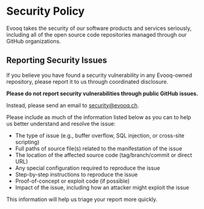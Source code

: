 # Security Policy

Evooq takes the security of our software products and services seriously, including all of the open source code repositories managed through our GitHub organizations.

## Reporting Security Issues

If you believe you have found a security vulnerability in any Evooq-owned repository, please report it to us through coordinated disclosure.

**Please do not report security vulnerabilities through public GitHub issues.**

Instead, please send an email to [security@evooq.ch](mailto:security@evooq.ch).

Please include as much of the information listed below as you can to help us better understand and resolve the issue:

- The type of issue (e.g., buffer overflow, SQL injection, or cross-site scripting)
- Full paths of source file(s) related to the manifestation of the issue
- The location of the affected source code (tag/branch/commit or direct URL)
- Any special configuration required to reproduce the issue
- Step-by-step instructions to reproduce the issue
- Proof-of-concept or exploit code (if possible)
- Impact of the issue, including how an attacker might exploit the issue

This information will help us triage your report more quickly.
